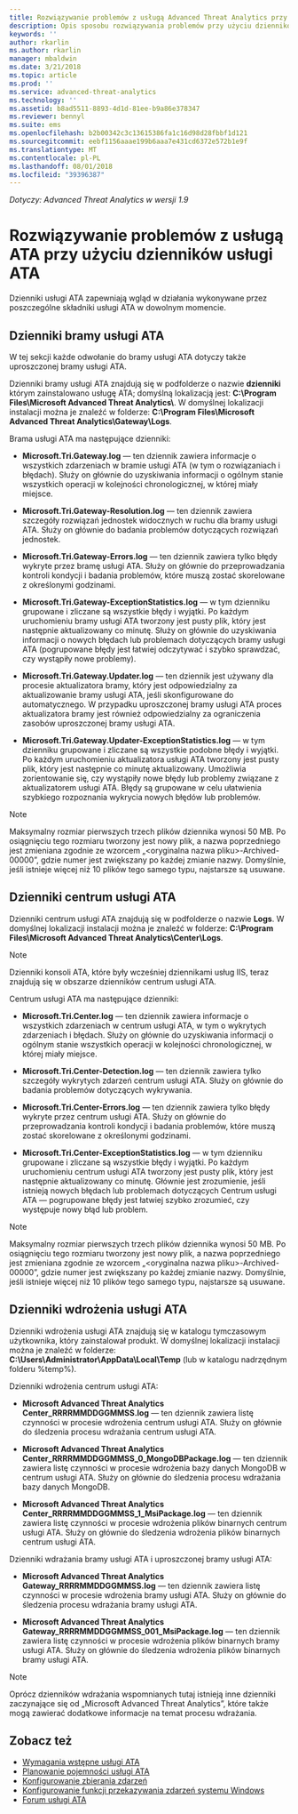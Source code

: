```yaml
---
title: Rozwiązywanie problemów z usługą Advanced Threat Analytics przy użyciu dzienników | Dokumentacja firmy Microsoft
description: Opis sposobu rozwiązywania problemów przy użyciu dzienników usługi ATA.
keywords: ''
author: rkarlin
ms.author: rkarlin
manager: mbaldwin
ms.date: 3/21/2018
ms.topic: article
ms.prod: ''
ms.service: advanced-threat-analytics
ms.technology: ''
ms.assetid: b8ad5511-8893-4d1d-81ee-b9a86e378347
ms.reviewer: bennyl
ms.suite: ems
ms.openlocfilehash: b2b00342c3c13615386fa1c16d98d28fbbf1d121
ms.sourcegitcommit: eebf1156aaae199b6aaa7e431cd6372e572b1e9f
ms.translationtype: MT
ms.contentlocale: pl-PL
ms.lasthandoff: 08/01/2018
ms.locfileid: "39396387"
---
```

*Dotyczy: Advanced Threat Analytics w wersji 1.9*



# <a name="troubleshooting-ata-using-the-ata-logs"></a>Rozwiązywanie problemów z usługą ATA przy użyciu dzienników usługi ATA
Dzienniki usługi ATA zapewniają wgląd w działania wykonywane przez poszczególne składniki usługi ATA w dowolnym momencie.

## <a name="ata-gateway-logs"></a>Dzienniki bramy usługi ATA
W tej sekcji każde odwołanie do bramy usługi ATA dotyczy także uproszczonej bramy usługi ATA. 

Dzienniki bramy usługi ATA znajdują się w podfolderze o nazwie **dzienniki** którym zainstalowano usługę ATA; domyślną lokalizacją jest: **C:\Program Files\Microsoft Advanced Threat Analytics\\**. W domyślnej lokalizacji instalacji można je znaleźć w folderze: **C:\Program Files\Microsoft Advanced Threat Analytics\Gateway\Logs**.

Brama usługi ATA ma następujące dzienniki:

-   **Microsoft.Tri.Gateway.log** — ten dziennik zawiera informacje o wszystkich zdarzeniach w bramie usługi ATA (w tym o rozwiązaniach i błędach). Służy on głównie do uzyskiwania informacji o ogólnym stanie wszystkich operacji w kolejności chronologicznej, w której miały miejsce.

-   **Microsoft.Tri.Gateway-Resolution.log** — ten dziennik zawiera szczegóły rozwiązań jednostek widocznych w ruchu dla bramy usługi ATA. Służy on głównie do badania problemów dotyczących rozwiązań jednostek.

-   **Microsoft.Tri.Gateway-Errors.log** — ten dziennik zawiera tylko błędy wykryte przez bramę usługi ATA. Służy on głównie do przeprowadzania kontroli kondycji i badania problemów, które muszą zostać skorelowane z określonymi godzinami.

-   **Microsoft.Tri.Gateway-ExceptionStatistics.log** — w tym dzienniku grupowane i zliczane są wszystkie błędy i wyjątki.
    Po każdym uruchomieniu bramy usługi ATA tworzony jest pusty plik, który jest następnie aktualizowany co minutę. Służy on głównie do uzyskiwania informacji o nowych błędach lub problemach dotyczących bramy usługi ATA (pogrupowane błędy jest łatwiej odczytywać i szybko sprawdzać, czy wystąpiły nowe problemy).
-   **Microsoft.Tri.Gateway.Updater.log** — ten dziennik jest używany dla procesie aktualizatora bramy, który jest odpowiedzialny za aktualizowanie bramy usługi ATA, jeśli skonfigurowane do automatycznego. W przypadku uproszczonej bramy usługi ATA proces aktualizatora bramy jest również odpowiedzialny za ograniczenia zasobów uproszczonej bramy usługi ATA.
-   **Microsoft.Tri.Gateway.Updater-ExceptionStatistics.log** — w tym dzienniku grupowane i zliczane są wszystkie podobne błędy i wyjątki. Po każdym uruchomieniu aktualizatora usługi ATA tworzony jest pusty plik, który jest następnie co minutę aktualizowany. Umożliwia zorientowanie się, czy wystąpiły nowe błędy lub problemy związane z aktualizatorem usługi ATA. Błędy są grupowane w celu ułatwienia szybkiego rozpoznania wykrycia nowych błędów lub problemów.

> [!NOTE]
> Maksymalny rozmiar pierwszych trzech plików dziennika wynosi 50 MB. Po osiągnięciu tego rozmiaru tworzony jest nowy plik, a nazwa poprzedniego jest zmieniana zgodnie ze wzorcem „&lt;oryginalna nazwa pliku&gt;-Archived-00000”, gdzie numer jest zwiększany po każdej zmianie nazwy. Domyślnie, jeśli istnieje więcej niż 10 plików tego samego typu, najstarsze są usuwane.

## <a name="ata-center-logs"></a>Dzienniki centrum usługi ATA
Dzienniki centrum usługi ATA znajdują się w podfolderze o nazwie **Logs**. W domyślnej lokalizacji instalacji można je znaleźć w folderze: **C:\Program Files\Microsoft Advanced Threat Analytics\Center\Logs**.
> [!Note]
> Dzienniki konsoli ATA, które były wcześniej dziennikami usług IIS, teraz znajdują się w obszarze dzienników centrum usługi ATA.

Centrum usługi ATA ma następujące dzienniki:

-   **Microsoft.Tri.Center.log** — ten dziennik zawiera informacje o wszystkich zdarzeniach w centrum usługi ATA, w tym o wykrytych zdarzeniach i błędach. Służy on głównie do uzyskiwania informacji o ogólnym stanie wszystkich operacji w kolejności chronologicznej, w której miały miejsce.

-   **Microsoft.Tri.Center-Detection.log** — ten dziennik zawiera tylko szczegóły wykrytych zdarzeń centrum usługi ATA. Służy on głównie do badania problemów dotyczących wykrywania.

-   **Microsoft.Tri.Center-Errors.log** — ten dziennik zawiera tylko błędy wykryte przez centrum usługi ATA. Służy on głównie do przeprowadzania kontroli kondycji i badania problemów, które muszą zostać skorelowane z określonymi godzinami.

-   **Microsoft.Tri.Center-ExceptionStatistics.log** — w tym dzienniku grupowane i zliczane są wszystkie błędy i wyjątki.
    Po każdym uruchomieniu centrum usługi ATA tworzony jest pusty plik, który jest następnie aktualizowany co minutę. Głównie jest zrozumienie, jeśli istnieją nowych błędach lub problemach dotyczących Centrum usługi ATA — pogrupowane błędy jest łatwiej szybko zrozumieć, czy występuje nowy błąd lub problem.

> [!NOTE]
> Maksymalny rozmiar pierwszych trzech plików dziennika wynosi 50 MB. Po osiągnięciu tego rozmiaru tworzony jest nowy plik, a nazwa poprzedniego jest zmieniana zgodnie ze wzorcem „&lt;oryginalna nazwa pliku&gt;-Archived-00000”, gdzie numer jest zwiększany po każdej zmianie nazwy. Domyślnie, jeśli istnieje więcej niż 10 plików tego samego typu, najstarsze są usuwane.


## <a name="ata-deployment-logs"></a>Dzienniki wdrożenia usługi ATA
Dzienniki wdrożenia usługi ATA znajdują się w katalogu tymczasowym użytkownika, który zainstalował produkt. W domyślnej lokalizacji instalacji można je znaleźć w folderze: **C:\Users\Administrator\AppData\Local\Temp** (lub w katalogu nadrzędnym folderu %temp%).

Dzienniki wdrożenia centrum usługi ATA:

-   **Microsoft Advanced Threat Analytics Center_RRRRMMDDGGMMSS.log** — ten dziennik zawiera listę czynności w procesie wdrożenia centrum usługi ATA. Służy on głównie do śledzenia procesu wdrażania centrum usługi ATA.

-   **Microsoft Advanced Threat Analytics Center_RRRRMMDDGGMMSS_0_MongoDBPackage.log** — ten dziennik zawiera listę czynności w procesie wdrożenia bazy danych MongoDB w centrum usługi ATA. Służy on głównie do śledzenia procesu wdrażania bazy danych MongoDB.

-   **Microsoft Advanced Threat Analytics Center_RRRRMMDDGGMMSS_1_MsiPackage.log** — ten dziennik zawiera listę czynności w procesie wdrożenia plików binarnych centrum usługi ATA. Służy on głównie do śledzenia wdrożenia plików binarnych centrum usługi ATA.

Dzienniki wdrażania bramy usługi ATA i uproszczonej bramy usługi ATA:

-   **Microsoft Advanced Threat Analytics Gateway_RRRRMMDDGGMMSS.log** — ten dziennik zawiera listę czynności w procesie wdrożenia bramy usługi ATA. Służy on głównie do śledzenia procesu wdrażania bramy usługi ATA.

-   **Microsoft Advanced Threat Analytics Gateway_RRRRMMDDGGMMSS_001_MsiPackage.log** — ten dziennik zawiera listę czynności w procesie wdrożenia plików binarnych bramy usługi ATA. Służy on głównie do śledzenia wdrożenia plików binarnych bramy usługi ATA.


> [!NOTE] 
> Oprócz dzienników wdrażania wspomnianych tutaj istnieją inne dzienniki zaczynające się od „Microsoft Advanced Threat Analytics”, które także mogą zawierać dodatkowe informacje na temat procesu wdrażania.


## <a name="see-also"></a>Zobacz też
- [Wymagania wstępne usługi ATA](ata-prerequisites.md)
- [Planowanie pojemności usługi ATA](ata-capacity-planning.md)
- [Konfigurowanie zbierania zdarzeń](configure-event-collection.md)
- [Konfigurowanie funkcji przekazywania zdarzeń systemu Windows](configure-event-collection.md#configuring-windows-event-forwarding)
- [Forum usługi ATA](https://social.technet.microsoft.com/Forums/security/home?forum=mata)
